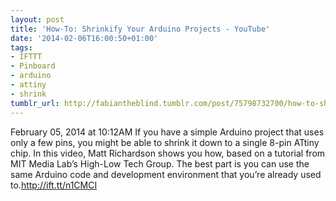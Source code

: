 ```yaml
---
layout: post
title: 'How-To: Shrinkify Your Arduino Projects - YouTube'
date: '2014-02-06T16:00:50+01:00'
tags:
- IFTTT
- Pinboard
- arduino
- attiny
- shrink
tumblr_url: http://fabiantheblind.tumblr.com/post/75798732700/how-to-shrinkify-your-arduino-projects-youtube
---
```

February 05, 2014 at 10:12AM
If you have a simple Arduino project that uses only a few pins, you might be able to shrink it down to a single 8-pin ATtiny chip. In this video, Matt Richardson shows you how, based on a tutorial from MIT Media Lab’s High-Low Tech Group. The best part is you can use the same Arduino code and development environment that you’re already used to.http://ift.tt/n1CMCI
